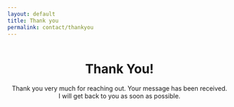 ```yaml
---
layout: default
title: Thank you
permalink: contact/thankyou
---
```

<header class="page-header header thanks custom-color container-fluid">
    <div class="description">
        <img class="img-fluid" src="/assets/images/envelope.png" alt="">
        <h1>Thank You!</h1>
        <p>Thank you very much for reaching out. Your message has been received.
        <br>I will get back to you as soon as possible.</p>
    </div>
</header>
